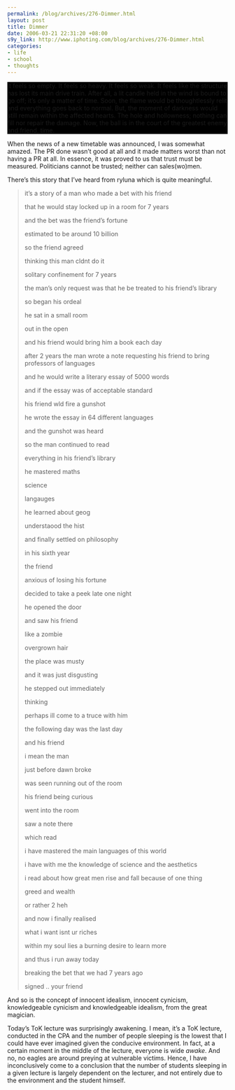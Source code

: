 ```yaml
--- 
permalink: /blog/archives/276-Dimmer.html
layout: post
title: Dimmer
date: 2006-03-21 22:31:20 +08:00
s9y_link: http://www.iphoting.com/blog/archives/276-Dimmer.html
categories: 
- life
- school
- thoughts
---
```

<p class="whiteline"><div style="background-color: black;">It feels so empty. It feels so heavy. It feels so weak. It feels like the structure has lost its main drive train. After all, a lit candle held in the wind is bound to go off; it&#8217;s only a matter of time. Soon, the flame would be thoughtlessly relit and everything goes back to normal. But, the moment of darkness would still remain within the affected hearts. The hole and hollowness; nothing can fill nor repair the damage. Now, the ball is in the court of the greatest enemy and friend, time.</div>
</p><p class="whiteline"><p>When the news of a new timetable was announced, I was somewhat amazed. The PR done wasn&#8217;t good at all and it made matters worst than not having a PR at all. In essence, it was proved to us that trust must be measured. Politicians cannot be trusted; neither can sales(wo)men.</p>
</p><p class="whiteline"><p>There&#8217;s this story that I&#8217;ve heard from ryluna which is quite meaningful.</p>
</p><blockquote><p class="break">it&#8217;s a story of a man who made a bet with his friend</p><p class="break">that he would stay locked up in a room for 7 years</p><p class="break">and the bet was the friend&#8217;s fortune</p><p class="break">estimated to be around 10 billion</p><p class="break">so the friend agreed</p><p class="break">thinking this man cldnt do it</p><p class="break">solitary confinement for 7 years</p><p class="break">the man&#8217;s only request was that he be treated to his friend&#8217;s library</p><p class="break">so began his ordeal</p><p class="break">he sat in a small room</p><p class="break">out in the open</p><p class="break">and his friend would bring him a book each day</p><p class="break">after 2 years the man wrote a note requesting his friend to bring professors of languages</p><p class="break">and he would write a literary essay of 5000 words</p><p class="break">and if the essay was of acceptable standard</p><p class="break">his friend wld fire a gunshot</p><p class="break">he wrote the essay in 64 different languages</p><p class="break">and the gunshot was heard</p><p class="break">so the man continued to read</p><p class="break">everything in his friend&#8217;s library</p><p class="break">he mastered maths</p><p class="break">science</p><p class="break">langauges</p><p class="break">he learned about geog</p><p class="break">understaood the hist</p><p class="break">and finally settled on philosophy</p><p class="break">in his sixth year</p><p class="break">the friend</p><p class="break">anxious of losing his fortune</p><p class="break">decided to take a peek late one night</p><p class="break">he opened the door</p><p class="break">and saw his friend</p><p class="break">like a zombie</p><p class="break">overgrown hair</p><p class="break">the place was musty</p><p class="break">and it was just disgusting</p><p class="break">he stepped out immediately</p><p class="break">thinking</p><p class="break">perhaps ill come to a truce with him</p><p class="break">the following day was the last day</p><p class="break">and his friend</p><p class="break">i mean the man</p><p class="break">just before dawn broke</p><p class="break">was seen running out of the room</p><p class="break">his friend being curious</p><p class="break">went into the room</p><p class="break">saw a note there</p><p class="break">which read</p><p class="break">i have mastered the main languages of this world</p><p class="break">i have with me the knowledge of science and the aesthetics</p><p class="break">i read about how great men rise and fall because of one thing</p><p class="break">greed and wealth</p><p class="break">or rather 2 heh</p><p class="break">and now i finally realised</p><p class="break">what i want isnt ur riches</p><p class="break">within my soul lies a burning desire to learn more</p><p class="break">and thus i run away today</p><p class="break">breaking the bet that we had 7 years ago</p><p class="break">signed .. your friend</p></blockquote><p>
</p><p class="whiteline"><p>And so is the concept of innocent idealism, innocent cynicism, knowledgeable cynicism and knowledgeable idealism, from the great magician.</p>
</p><p class="break"><p>Today&#8217;s ToK lecture was surprisingly awakening. I mean, it&#8217;s a ToK lecture, conducted in the CPA and the number of people sleeping is the lowest that I could have ever imagined given the conducive environment. In fact, at a certain moment in the middle of the lecture, everyone is wide <em>awake</em>. And no, no eagles are around preying at vulnerable victims. Hence, I have inconclusively come to a conclusion that the number of students sleeping in a given lecture is largely dependent on the lecturer, and not entirely due to the environment and the student himself.</p></p>
